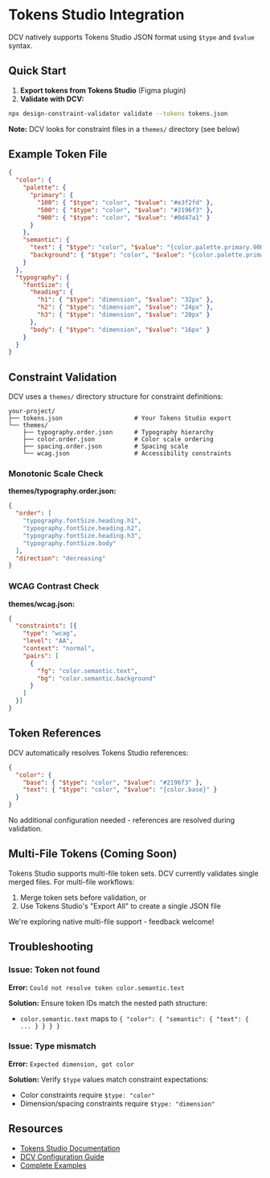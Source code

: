 # Tokens Studio Integration

DCV natively supports Tokens Studio JSON format using `$type` and `$value` syntax.

## Quick Start

1. **Export tokens from Tokens Studio** (Figma plugin)
2. **Validate with DCV:**

```bash
npx design-constraint-validator validate --tokens tokens.json
```

**Note:** DCV looks for constraint files in a `themes/` directory (see below)

## Example Token File

```json
{
  "color": {
    "palette": {
      "primary": {
        "100": { "$type": "color", "$value": "#e3f2fd" },
        "500": { "$type": "color", "$value": "#2196f3" },
        "900": { "$type": "color", "$value": "#0d47a1" }
      }
    },
    "semantic": {
      "text": { "$type": "color", "$value": "{color.palette.primary.900}" },
      "background": { "$type": "color", "$value": "{color.palette.primary.100}" }
    }
  },
  "typography": {
    "fontSize": {
      "heading": {
        "h1": { "$type": "dimension", "$value": "32px" },
        "h2": { "$type": "dimension", "$value": "24px" },
        "h3": { "$type": "dimension", "$value": "20px" }
      },
      "body": { "$type": "dimension", "$value": "16px" }
    }
  }
}
```

## Constraint Validation

DCV uses a `themes/` directory structure for constraint definitions:

```
your-project/
├── tokens.json                    # Your Tokens Studio export
└── themes/
    ├── typography.order.json      # Typography hierarchy
    ├── color.order.json           # Color scale ordering
    ├── spacing.order.json         # Spacing scale
    └── wcag.json                  # Accessibility constraints
```

### Monotonic Scale Check

**themes/typography.order.json:**
```json
{
  "order": [
    "typography.fontSize.heading.h1",
    "typography.fontSize.heading.h2",
    "typography.fontSize.heading.h3",
    "typography.fontSize.body"
  ],
  "direction": "decreasing"
}
```

### WCAG Contrast Check

**themes/wcag.json:**
```json
{
  "constraints": [{
    "type": "wcag",
    "level": "AA",
    "context": "normal",
    "pairs": [
      {
        "fg": "color.semantic.text",
        "bg": "color.semantic.background"
      }
    ]
  }]
}
```

## Token References

DCV automatically resolves Tokens Studio references:

```json
{
  "color": {
    "base": { "$type": "color", "$value": "#2196f3" },
    "text": { "$type": "color", "$value": "{color.base}" }
  }
}
```

No additional configuration needed - references are resolved during validation.

## Multi-File Tokens (Coming Soon)

Tokens Studio supports multi-file token sets. DCV currently validates single merged files. For multi-file workflows:

1. Merge token sets before validation, or
2. Use Tokens Studio's "Export All" to create a single JSON file

We're exploring native multi-file support - feedback welcome!

## Troubleshooting

### Issue: Token not found

**Error:** `Could not resolve token color.semantic.text`

**Solution:** Ensure token IDs match the nested path structure:
- `color.semantic.text` maps to `{ "color": { "semantic": { "text": { ... } } } }`

### Issue: Type mismatch

**Error:** `Expected dimension, got color`

**Solution:** Verify `$type` values match constraint expectations:
- Color constraints require `$type: "color"`
- Dimension/spacing constraints require `$type: "dimension"`

## Resources

- [Tokens Studio Documentation](https://docs.tokens.studio/)
- [DCV Configuration Guide](../../docs/CONFIGURATION.md)
- [Complete Examples](../../examples/)
